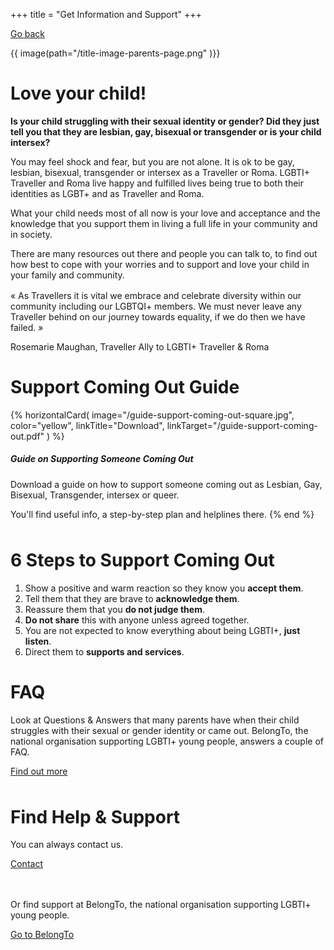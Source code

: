 +++
title = "Get Information and Support"
+++

[Go back](/get-support)

{{ image(path="/title-image-parents-page.png" )}}

# Love your child!

<div class="color-box color-box--purple">

**Is your child struggling with their sexual identity or gender? Did they just tell you that they are lesbian, gay, bisexual or transgender or is your child intersex?**

You may feel shock and fear, but you are not alone. It is ok to be gay, lesbian, bisexual, transgender or intersex as a Traveller or Roma. LGBTI+ Traveller and Roma live happy and fulfilled lives being true to both their identities as LGBT+ and as Traveller and Roma. 

What your child needs most of all now is your love and acceptance and the knowledge that you support them in living a full life in your community and in society. 

There are many resources out there and people you can talk to, to find out how best to cope with your worries and to support and love your child in your family and community.

</div>

<div class="narrow-side-column" style="margin-bottom: 1rem;"> </div>

<p class="quote">
« As Travellers it is vital we embrace and celebrate diversity within our community including our LGBTQI+ members. We must never leave any Traveller behind on our journey towards equality, if we do then we have failed. »
</p>
<p class="quote-author">Rosemarie Maughan, Traveller Ally to LGBTI+ Traveller & Roma</p>

<div class="narrow-side-column" style="margin-bottom: 1rem;"> </div>

# Support Coming Out Guide

{% horizontalCard(
	image="/guide-support-coming-out-square.jpg",
    color="yellow",
	linkTitle="Download",
	linkTarget="/guide-support-coming-out.pdf"
) %}

##### Guide on Supporting Someone Coming Out

Download a guide on how to support someone coming out as Lesbian, Gay, Bisexual, Transgender, intersex or queer. 

You'll find useful info, a step-by-step plan and helplines there.
{% end %}

<div class="narrow-side-column" style="margin-bottom: 3rem;"> </div>

<div class="color-box color-box--blue">

# 6 Steps to Support Coming Out

1. Show a positive and warm reaction so they know you **accept them**.
2. Tell them that they are brave to **acknowledge them**.
3. Reassure them that you **do not judge them**.
4. **Do not share** this with anyone unless agreed together.
5. You are not expected to know everything about being LGBTI+, **just listen**.
6. Direct them to **supports and services**.

</div>

<div class="narrow-side-column" style="margin-bottom: 1rem;"> </div>

# FAQ

<div class="narrow-side-column" style="margin-bottom: 3rem;">

Look at Questions & Answers that many parents have when their child struggles with their sexual or gender identity or came out. BelongTo, the national organisation supporting LGBTI+ young people, answers a couple of FAQ.
   
<div><a class="button button--green" href="https://www.belongto.org/parents/advice/">Find out more</a></div>
</div>

# Find Help & Support

<div class="narrow-side-column" style="margin-bottom: 3rem;">

You can always contact us.
   
<div><a class="button button--purple" href="/contact">Contact</a></div>
</div>

<div class="narrow-side-column" style="margin-bottom: 3rem;">

Or find support at BelongTo, the national organisation supporting LGBTI+ young people.
   
<div><a class="button button--blue" href="https://www.belongto.org/parents/">Go to BelongTo</a></div>
</div>
